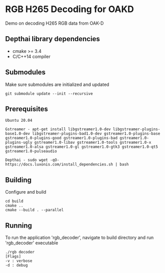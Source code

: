 # RGB H265 Decoding for OAKD

Demo on decoding H265 RGB data from OAK-D

## Depthai library dependencies
- cmake >= 3.4
- C/C++14 compiler
## Submodules
Make sure submodules are initialized and updated 
```
git submodule update --init --recursive
```

## Prerequisites 
```
Ubuntu 20.04

Gstreamer - apt-get install libgstreamer1.0-dev libgstreamer-plugins-base1.0-dev libgstreamer-plugins-bad1.0-dev gstreamer1.0-plugins-base gstreamer1.0-plugins-good gstreamer1.0-plugins-bad gstreamer1.0-plugins-ugly gstreamer1.0-libav gstreamer1.0-tools gstreamer1.0-x gstreamer1.0-alsa gstreamer1.0-gl gstreamer1.0-gtk3 gstreamer1.0-qt5 gstreamer1.0-pulseaudio

Depthai - sudo wget -qO- https://docs.luxonis.com/install_dependencies.sh | bash
```

## Building

Configure and build
```
cd build
cmake ..
cmake --build . --parallel
```

## Running

To run the application 'rgb_decoder', navigate to build directory and run 'rgb_decoder' executable
```
./rgb decoder
[Flags] 
-v : verbose
-d : debug
```
